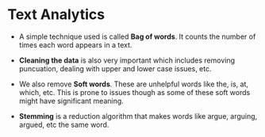 # Text Analytics

* A simple technique used is called **Bag of words**. It counts the number of times each word appears in a text.<br>

* **Cleaning the data** is also very important which includes removing puncuation, dealing with upper and lower case issues, etc.<br>

* We also remove **Soft words**. These are unhelpful words like the, is, at, which, etc. This is prone to issues though as some of these soft words might have significant meaning.<br>

* **Stemming** is a reduction algorithm that makes words like argue, arguing, argued, etc the same word.<br>

